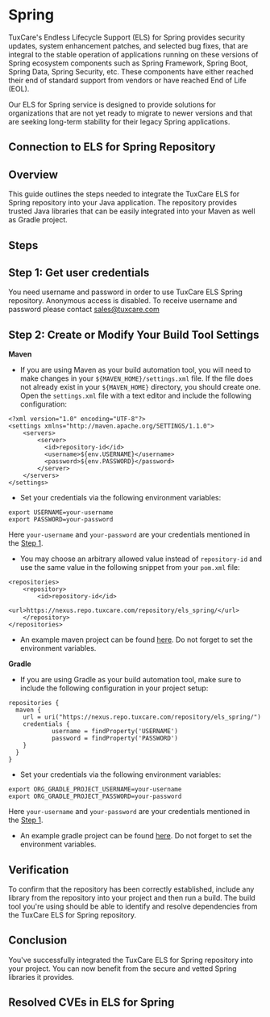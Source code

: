 # Spring

TuxCare's Endless Lifecycle Support (ELS) for Spring provides security updates, system enhancement patches, and selected bug fixes, that are integral to the stable operation of applications running on these versions of Spring ecosystem components such as Spring Framework, Spring Boot, Spring Data, Spring Security, etc. These components have either reached their end of standard support from vendors or have reached End of Life (EOL).

Our ELS for Spring service is designed to provide solutions for organizations that are not yet ready to migrate to newer versions and that are seeking long-term stability for their legacy Spring applications.

## Connection to ELS for Spring Repository

## Overview

This guide outlines the steps needed to integrate the TuxCare ELS for Spring repository into your Java application. The repository provides trusted Java libraries that can be easily integrated into your Maven as well as Gradle project.

## Steps

## Step 1: Get user credentials

You need username and password in order to use TuxCare ELS Spring repository. Anonymous access is disabled. To receive username and password please contact [sales@tuxcare.com](mailto:sales@tuxcare.com)

## Step 2: Create or Modify Your Build Tool Settings

**Maven**

* If you are using Maven as your build automation tool, you will need to make changes in your `${MAVEN_HOME}/settings.xml` file. If the file does not already exist in your `${MAVEN_HOME}` directory, you should create one. Open the `settings.xml` file with a text editor and include the following configuration:

```text
<?xml version="1.0" encoding="UTF-8"?>
<settings xmlns="http://maven.apache.org/SETTINGS/1.1.0">
    <servers>
        <server>
          <id>repository-id</id>
          <username>${env.USERNAME}</username>
          <password>${env.PASSWORD}</password>
        </server>
    </servers>
</settings>
```

* Set your credentials via the following environment variables:

```text
export USERNAME=your-username
export PASSWORD=your-password
```

Here `your-username` and `your-password` are your credentials mentioned in the [Step 1](#step-1-get-user-credentials).

* You may choose an arbitrary allowed value instead of `repository-id` and use the same value in the following snippet from your `pom.xml` file:

```text
<repositories>
    <repository>
        <id>repository-id</id>
        <url>https://nexus.repo.tuxcare.com/repository/els_spring/</url>
    </repository>
</repositories>
```

* An example maven project can be found [here](https://github.com/cloudlinux/securechain-java/blob/main/examples/maven). Do not forget to set the environment variables.

**Gradle**

* If you are using Gradle as your build automation tool, make sure to include the following configuration in your project setup:

```text
repositories {
  maven {
    url = uri("https://nexus.repo.tuxcare.com/repository/els_spring/")
    credentials {
            username = findProperty('USERNAME')
            password = findProperty('PASSWORD')
    }
  }
}
```

* Set your credentials via the following environment variables:

```text
export ORG_GRADLE_PROJECT_USERNAME=your-username
export ORG_GRADLE_PROJECT_PASSWORD=your-password
```

  Here `your-username` and `your-password` are your credentials mentioned in the [Step 1](#step-1-get-user-credentials).

* An example gradle project can be found [here](https://github.com/cloudlinux/securechain-java/blob/main/examples/gradle). Do not forget to set the environment variables.

## Verification

To confirm that the repository has been correctly established, include any library from the repository into your project and then run a build. The build tool you're using should be able to identify and resolve dependencies from the TuxCare ELS for Spring repository.

## Conclusion

You've successfully integrated the TuxCare ELS for Spring repository into your project. You can now benefit from the secure and vetted Spring libraries it provides.

## Resolved CVEs in ELS for Spring

<CVETracker />
